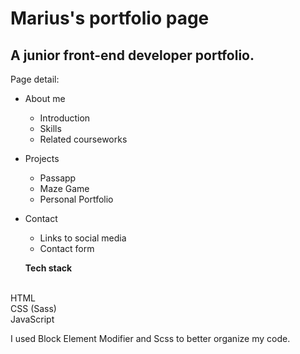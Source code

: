 <h1>Marius's portfolio page</h1>
<h2>A junior front-end developer portfolio.</h2>

Page detail:

* About me
  * Introduction
  * Skills
  * Related courseworks
* Projects
  * Passapp
  * Maze Game
  * Personal Portfolio
* Contact
  * Links to social media
  * Contact form
  
  **Tech stack**
</br>
HTML</br>
CSS (Sass)</br>
JavaScript</br>

I used Block Element Modifier and Scss to better organize my code.
  
